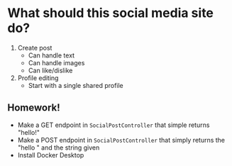 ﻿# What should this social media site do?

1. Create post
   - Can handle text
   - Can handle images
   - Can like/dislike
2. Profile editing
   - Start with a single shared profile


## Homework!
- Make a GET endpoint in `SocialPostController` that simple returns "hello!"
- Make a POST endpoint in `SocialPostController` that simply returns the "hello " and the string given
- Install Docker Desktop